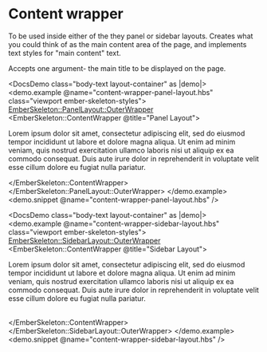 # Content wrapper

To be used inside either of the they panel or sidebar layouts. Creates what you could think of as the main content area of the page, and implements text styles for "main content" text.

Accepts one argument- the main title to be displayed on the page.

<DocsDemo class="body-text layout-container" as |demo|>
  <demo.example @name="content-wrapper-panel-layout.hbs" class="viewport ember-skeleton-styles">
    <EmberSkeleton::PanelLayout::OuterWrapper>
      <EmberSkeleton::ContentWrapper @title="Panel Layout">
        <div class="text-column">
          <p>Lorem ipsum dolor sit amet, consectetur adipiscing elit, sed do eiusmod tempor incididunt ut labore et dolore magna aliqua. Ut enim ad minim veniam, quis nostrud exercitation ullamco laboris nisi ut aliquip ex ea commodo consequat. Duis aute irure dolor in reprehenderit in voluptate velit esse cillum dolore eu fugiat nulla pariatur.</p> 
        </div>
      </EmberSkeleton::ContentWrapper>
    </EmberSkeleton::PanelLayout::OuterWrapper>
  </demo.example>
  <demo.snippet @name="content-wrapper-panel-layout.hbs" />
</DocsDemo>


<DocsDemo class="body-text layout-container" as |demo|>
  <demo.example @name="content-wrapper-sidebar-layout.hbs" class="viewport ember-skeleton-styles">
    <EmberSkeleton::SidebarLayout::OuterWrapper>
      <EmberSkeleton::ContentWrapper @title="Sidebar Layout">
        <div class="text-column">
          <p>Lorem ipsum dolor sit amet, consectetur adipiscing elit, sed do eiusmod tempor incididunt ut labore et dolore magna aliqua. Ut enim ad minim veniam, quis nostrud exercitation ullamco laboris nisi ut aliquip ex ea commodo consequat. Duis aute irure dolor in reprehenderit in voluptate velit esse cillum dolore eu fugiat nulla pariatur.</p>           
        </div>
      </EmberSkeleton::ContentWrapper>
    </EmberSkeleton::SidebarLayout::OuterWrapper>
  </demo.example>
  <demo.snippet @name="content-wrapper-sidebar-layout.hbs" />
</DocsDemo>
